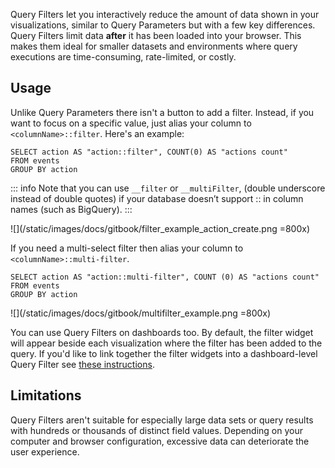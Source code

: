 Query Filters let you interactively reduce the amount of data shown in your visualizations, similar to Query Parameters but with a few key differences. Query Filters limit data **after** it has been loaded into your browser. This makes them ideal for smaller datasets and environments where query executions are time-consuming, rate-limited, or costly.

## Usage

Unlike Query Parameters there isn't a button to add a filter. Instead, if you want to focus on a specific value, just alias your column to `<columnName>::filter`. Here's an example:

```
SELECT action AS "action::filter", COUNT(0) AS "actions count"
FROM events
GROUP BY action
```

::: info
Note that you can use `__filter` or `__multiFilter`, (double underscore
instead of double quotes) if your database doesn’t support :: in column names
(such as BigQuery).
:::

![](/static/images/docs/gitbook/filter_example_action_create.png =800x)

If you need a multi-select filter then alias your column to `<columnName>::multi-filter`.

```
SELECT action AS "action::multi-filter", COUNT (0) AS "actions count"
FROM events
GROUP BY action
```

![](/static/images/docs/gitbook/multifilter_example.png =800x)

You can use Query Filters on dashboards too. By default, the filter widget will appear beside each visualization where the filter has been added to the query. If you'd like to link together the filter widgets into a dashboard-level Query Filter see [these instructions](/user-guide/dashboards/dashboard-editing).

## Limitations

Query Filters aren't suitable for especially large data sets or query results with hundreds or thousands of distinct field values. Depending on your computer and browser configuration, excessive data can deteriorate the user experience.
